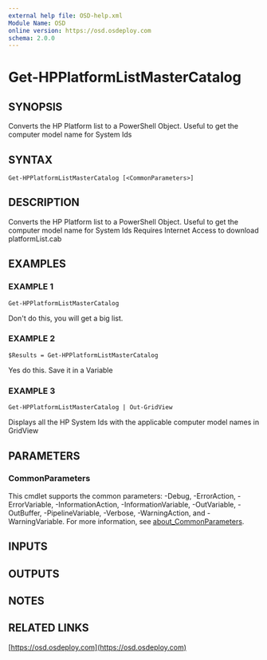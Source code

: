 ```yaml
---
external help file: OSD-help.xml
Module Name: OSD
online version: https://osd.osdeploy.com
schema: 2.0.0
---
```


# Get-HPPlatformListMasterCatalog

## SYNOPSIS
Converts the HP Platform list to a PowerShell Object.
Useful to get the computer model name for System Ids

## SYNTAX

```
Get-HPPlatformListMasterCatalog [<CommonParameters>]
```

## DESCRIPTION
Converts the HP Platform list to a PowerShell Object.
Useful to get the computer model name for System Ids
Requires Internet Access to download platformList.cab

## EXAMPLES

### EXAMPLE 1
```
Get-HPPlatformListMasterCatalog
```

Don't do this, you will get a big list.

### EXAMPLE 2
```
$Results = Get-HPPlatformListMasterCatalog
```

Yes do this. 
Save it in a Variable

### EXAMPLE 3
```
Get-HPPlatformListMasterCatalog | Out-GridView
```

Displays all the HP System Ids with the applicable computer model names in GridView

## PARAMETERS

### CommonParameters
This cmdlet supports the common parameters: -Debug, -ErrorAction, -ErrorVariable, -InformationAction, -InformationVariable, -OutVariable, -OutBuffer, -PipelineVariable, -Verbose, -WarningAction, and -WarningVariable. For more information, see [about_CommonParameters](http://go.microsoft.com/fwlink/?LinkID=113216).

## INPUTS

## OUTPUTS

## NOTES

## RELATED LINKS

[https://osd.osdeploy.com](https://osd.osdeploy.com)

